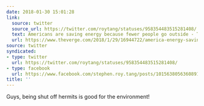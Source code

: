 ```yaml
---
date: 2018-01-30 15:01:28
link:
  source: twitter
  source_url: https://twitter.com/roytang/statuses/958354483515281408/
  text: Americans are saving energy because fewer people go outside - The Verge
  url: https://www.theverge.com/2018/1/29/16944722/america-energy-savings-transportation-labor-time-use-statistics
source: twitter
syndicated:
- type: twitter
  url: https://twitter.com/roytang/statuses/958354483515281408/
- type: facebook
  url: https://www.facebook.com/stephen.roy.tang/posts/10156380563608912
title: ''
---
```


Guys, being shut off hermits is good for the environment!
